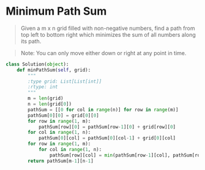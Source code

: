 # Minimum Path Sum

> Given a m x n grid filled with non-negative numbers, find a path from top left to bottom right which minimizes the sum of all numbers along its path.

> Note: You can only move either down or right at any point in time.

```Python
class Solution(object):
    def minPathSum(self, grid):
        """
        :type grid: List[List[int]]
        :rtype: int
        """
        m = len(grid)
        n = len(grid[0])
        pathSum = [[0 for col in range(n)] for row in range(m)]
        pathSum[0][0] = grid[0][0]
        for row in range(1, m):
            pathSum[row][0] = pathSum[row-1][0] + grid[row][0]
        for col in range(1, n):
            pathSum[0][col] = pathSum[0][col-1] + grid[0][col]
        for row in range(1, m):
            for col in range(1, n):
                pathSum[row][col] = min(pathSum[row-1][col], pathSum[row][col-1]) + grid[row][col]
        return pathSum[m-1][n-1]
```
